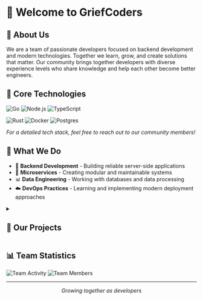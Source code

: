 # 👋 Welcome to GriefCoders

## 🎯 About Us

We are a team of passionate developers focused on backend development and modern technologies. Together we learn, grow, and create solutions that matter. Our community brings together developers with diverse experience levels who share knowledge and help each other become better engineers.

## 💪 Core Technologies

![Go](https://img.shields.io/badge/Go-%2300ADD8.svg?style=for-the-badge&logo=go&logoColor=white)
![Node.js](https://img.shields.io/badge/node.js-6DA55F?style=for-the-badge&logo=node.js&logoColor=white)
![TypeScript](https://img.shields.io/badge/TypeScript-%23007ACC.svg?style=for-the-badge&logo=typescript&logoColor=white)

![Rust](https://img.shields.io/badge/rust-%23000000.svg?style=for-the-badge&logo=rust&logoColor=white)
![Docker](https://img.shields.io/badge/Docker-%230db7ed.svg?style=for-the-badge&logo=docker&logoColor=white)
![Postgres](https://img.shields.io/badge/postgres-%23316192.svg?style=for-the-badge&logo=postgresql&logoColor=white)

*For a detailed tech stack, feel free to reach out to our community members!*

## 🚀 What We Do

- 🔧 **Backend Development** - Building reliable server-side applications
- 🎯 **Microservices** - Creating modular and maintainable systems
- 📊 **Data Engineering** - Working with databases and data processing
- ☁️ **DevOps Practices** - Learning and implementing modern deployment approaches


<details>
<summary><h2>🌟 Our Projects</h2></summary>

A gamified platform for College of Communications №54 that allows students to earn points for their activities and exchange them for rewards.

🌐 [active-student.ru](https://active-student.ru/)

**Development Team:**
- [Maxim Dementyev](https://github.com/idmaksim)
- [Vyacheslav Isaev](https://github.com/aivanns)
- [Lev Kuznetsov](https://github.com/levganster)
- [Nikita Rtischev](https://github.com/nenertiy)
</details>

## 📊 Team Statistics

![Team Activity](https://img.shields.io/badge/Active%20Projects-1-blue?style=for-the-badge)
![Team Members](https://img.shields.io/badge/Team%20Members-4-green?style=for-the-badge)


---

<p align="center">
<i>Growing together as developers</i>
</p>

<!--
## 📫 Contact Us

- 📧 **Email**: team@griefcoders.com
- 💬 **Telegram**: @griefcoders
- 🌐 **Website**: griefcoders.com
-->
